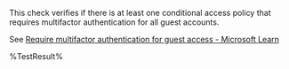 This check verifies if there is at least one conditional access policy that requires multifactor authentication for all guest accounts.

See [Require multifactor authentication for guest access - Microsoft Learn](https://learn.microsoft.com/entra/identity/conditional-access/howto-policy-guest-mfa)
<!--- Results --->
%TestResult%